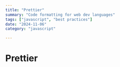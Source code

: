 ```yaml
---
title: "Prettier"
summary: "Code formatting for web dev languages"
tags: ["javascript", "best practices"]
date: "2024-11-06"
category: "javascript"

---
```


# Prettier

